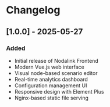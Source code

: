 # Changelog

## [1.0.0] - 2025-05-27

### Added

- Initial release of Nodalink Frontend
- Modern Vue.js web interface
- Visual node-based scenario editor
- Real-time analytics dashboard
- Configuration management UI
- Responsive design with Element Plus
- Nginx-based static file serving
